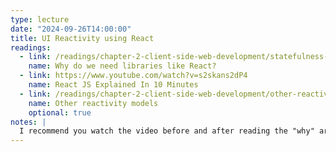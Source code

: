 ```yaml
---
type: lecture
date: "2024-09-26T14:00:00"
title: UI Reactivity using React
readings:
  - link: /readings/chapter-2-client-side-web-development/statefulness-2-reactivity/
    name: Why do we need libraries like React?
  - link: https://www.youtube.com/watch?v=s2skans2dP4
    name: React JS Explained In 10 Minutes
  - link: /readings/chapter-2-client-side-web-development/other-reactivity-models/
    name: Other reactivity models
    optional: true
notes: |
  I recommend you watch the video before and after reading the "why" article - it will clear up some of the topics covered. If you like learning by doing, consider doing the official [React Tutorial](https://react.dev/learn/tutorial-tic-tac-toe).
---
```

